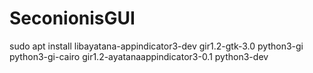 # SeconionisGUI

sudo apt install libayatana-appindicator3-dev gir1.2-gtk-3.0 python3-gi python3-gi-cairo gir1.2-ayatanaappindicator3-0.1 python3-dev

